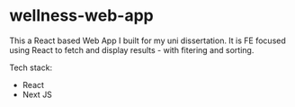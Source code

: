 # wellness-web-app

This a React based Web App I built for my uni dissertation. It is FE focused using React to fetch and display results - with fitering and sorting.

Tech stack:

- React
- Next JS
